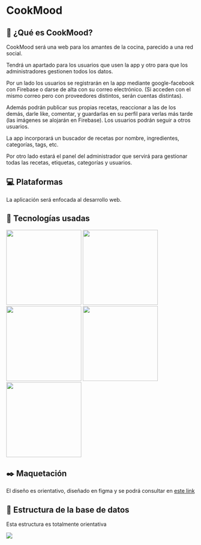# CookMood

## :eyes: ¿Qué es CookMood?

CookMood será una web para los amantes de la cocina, parecido a una red social.

Tendrá un apartado para los usuarios que usen la app y otro para que los administradores gestionen todos los datos.

Por un lado los usuarios se registrarán en la app mediante google-facebook con Firebase o darse de alta con su correo electrónico. (Si acceden con el mismo correo pero con proveedores distintos, serán cuentas distintas).

Además podrán publicar sus propias recetas, reaccionar a las de los demás, darle like, comentar, y guardarlas en su perfil para verlas más tarde (las imágenes se alojarán en Firebase). Los usuarios podrán seguir a otros usuarios.

La app incorporará un buscador de recetas por nombre, ingredientes, categorías, tags, etc.

Por otro lado estará el panel del administrador que servirá para gestionar todas las recetas, etiquetas, categorías y usuarios.

## :computer: Plataformas

La aplicación será enfocada al desarrollo web.

## :robot: Tecnologías usadas

[<img src="https://github.com/gonzalosalmeron/stuff/blob/main/technologies/laravel.jpg?raw=true" width="200">](https://laravel.com/)
[<img src="https://github.com/gonzalosalmeron/stuff/blob/main/technologies/vue.jpg?raw=true" width="200">](https://vuejs.org/)
[<img src="https://raw.githubusercontent.com/gonzalosalmeron/stuff/main/technologies/inertia.webp" width="200">](https://inertiajs.com/)
[<img src="https://github.com/gonzalosalmeron/stuff/blob/main/technologies/tailwind.jpg?raw=true" width="200">](https://tailwindcss.com/)
[<img src="https://raw.githubusercontent.com/gonzalosalmeron/stuff/main/technologies/firebase.webp" width="200">](https://firebase.google.com/)

## :black_nib: Maquetación

El diseño es orientativo, diseñado en figma y se podrá consultar en [este link](https://www.figma.com/proto/00VETnDLXz8Gsn9BMBbk00/CookMood?node-id=117-1510&scaling=scale-down&page-id=0%3A1)

## :floppy_disk: Estructura de la base de datos

Esta estructura es totalmente orientativa

<img src="https://github.com/gonzalosalmeron/stuff/blob/main/proyecto-final/estructura-bd.png?raw=true" />
